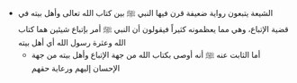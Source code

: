 - الشيعة يتبعون رواية ضعيفة قرن فيها النبي ﷺ بين كتاب الله تعالى وأهل بيته في قضية الإتباع، وهي مما يعظمونه كثيراً فيقولون أن النبي ﷺ أمر بإتباع شيئين هما كتاب الله وعثرة رسول الله أي أهل بيته
	- أما الثابت عنه ﷺ أنه أوصى بكتاب الله من جهة الإتباع وأهل بيته من جهة الإحسان إليهم ورعاية حقهم